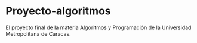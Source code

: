 # Proyecto-algoritmos
El proyecto final de la materia Algoritmos y Programación de la Universidad Metropolitana de Caracas.
